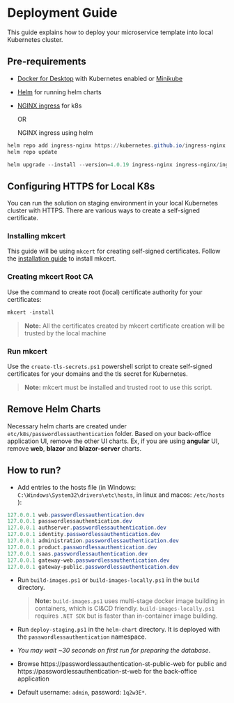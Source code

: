 # Deployment Guide

This guide explains how to deploy your microservice template into local Kubernetes cluster.

 ## Pre-requirements

* [Docker for Desktop](https://www.docker.com/products/docker-desktop/) with Kubernetes enabled or [Minikube](https://minikube.sigs.k8s.io/docs/start/)
* [Helm](https://helm.sh/docs/intro/install/) for running helm charts
* [NGINX ingress](https://kubernetes.github.io/ingress-nginx/deploy/) for k8s

    OR

    NGINX ingress using helm
```powershell
helm repo add ingress-nginx https://kubernetes.github.io/ingress-nginx
helm repo update

helm upgrade --install --version=4.0.19 ingress-nginx ingress-nginx/ingress-nginx
```
## Configuring HTTPS for Local K8s 

You can run the solution on staging environment in your local Kubernetes cluster with HTTPS. There are various ways to create a self-signed certificate. 

### Installing mkcert
This guide will be using `mkcert` for creating self-signed certificates. Follow the [installation guide](https://github.com/FiloSottile/mkcert#installation) to install mkcert.

### Creating mkcert Root CA
Use the command to create root (local) certificate authority for your certificates:
```powershell
mkcert -install
```

> **Note:** All the certificates created by mkcert certificate creation will be trusted by the local machine

### Run mkcert

Use the `create-tls-secrets.ps1` powershell script to create self-signed certificates for your domains and the tls secret for Kubernetes.

> **Note:** mkcert must be installed and trusted root to use this script.

## Remove Helm Charts

Necessary helm charts are created under `etc/k8s/passwordlessauthentication` folder. Based on your back-office application UI, remove the other UI charts. Ex, if you are using **angular** UI, remove **web**, **blazor** and **blazor-server** charts.

## How to run?

* Add entries to the hosts file (in Windows: `C:\Windows\System32\drivers\etc\hosts`, in linux and macos: `/etc/hosts` ):

````powershell
127.0.0.1 web.passwordlessauthentication.dev
127.0.0.1 passwordlessauthentication.dev
127.0.0.1 authserver.passwordlessauthentication.dev
127.0.0.1 identity.passwordlessauthentication.dev
127.0.0.1 administration.passwordlessauthentication.dev
127.0.0.1 product.passwordlessauthentication.dev
127.0.0.1 saas.passwordlessauthentication.dev
127.0.0.1 gateway-web.passwordlessauthentication.dev
127.0.0.1 gateway-public.passwordlessauthentication.dev
````

* Run `build-images.ps1` or `build-images-locally.ps1` in the `build` directory.

  > **Note:** `build-images.ps1` uses multi-stage docker image building in containers, which is CI&CD friendly. `build-images-locally.ps1` requires `.NET SDK` but is faster than in-container image building.

* Run `deploy-staging.ps1` in the `helm-chart` directory. It is deployed with the `passwordlessauthentication` namespace.

* *You may wait ~30 seconds on first run for preparing the database*.

* Browse https://passwordlessauthentication-st-public-web for public and
   https://passwordlessauthentication-st-web for the back-office application
* Default username: `admin`, password: `1q2w3E*`.
